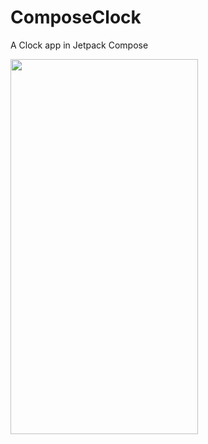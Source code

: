 # ComposeClock
A Clock app in Jetpack Compose

<img src="https://github.com/deepshooter/ComposeClock/blob/main/gif/clock.gif" width="300" height="600"/>


